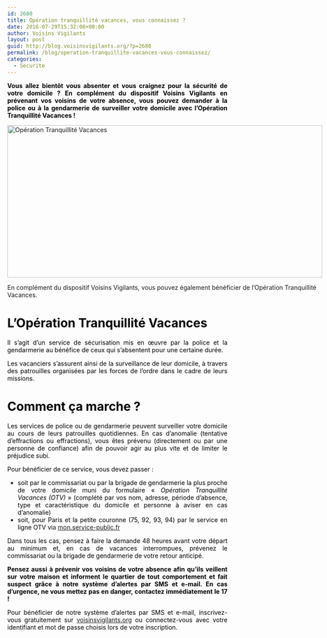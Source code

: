 ```yaml
---
id: 2680
title: Opération tranquillité vacances, vous connaissez ?
date: 2016-07-29T15:32:08+00:00
author: Voisins Vigilants
layout: post
guid: http://blog.voisinsvigilants.org/?p=2680
permalink: /blog/operation-tranquillite-vacances-vous-connaissez/
categories:
  - Securite
---
```

<p style="text-align: justify;">
  <strong style="color: #000000;">Vous allez bientôt vous absenter et vous craignez pour la sécurité de votre domicile ? En complément du dispositif Voisins Vigilants en prévenant vos voisins de votre absence, vous pouvez demander à la police ou à la gendarmerie de surveiller votre domicile avec l&rsquo;Opération Tranquillité Vacances !</strong>
</p>

<div id="attachment_2620" style="width: 731px" class="wp-caption aligncenter">
  <a href="./../../images/2016/05/8.png"><img class="wp-image-2620" src="./../../images/2016/05/8.png" alt="Opération Tranquillité Vacances" width="721" height="349" /></a>
  
  <p class="wp-caption-text">
    En complément du dispositif Voisins Vigilants, vous pouvez également bénéficier de l&rsquo;Opération Tranquillité Vacances.
  </p>
</div>

<h1 style="font-weight: inherit; text-align: justify;">
  <span style="color: #000000;"><strong style="font-style: inherit;">L&rsquo;Opération Tranquillité Vacances</strong></span>
</h1>

<p style="text-align: justify;">
  <span style="color: #000000;">Il s’agit d’un service de sécurisation mis en œuvre par la police et la gendarmerie au bénéfice de ceux qui s’absentent pour une certaine durée.</span>
</p>

<p style="text-align: justify;">
  <span style="color: #000000;">Les vacanciers s’assurent ainsi de la surveillance de leur domicile, à travers des patrouilles organisées par les forces de l’ordre dans le cadre de leurs missions.</span>
</p>

<h1 style="text-align: justify;">
  <span style="color: #000000;">Comment ça marche ?</span>
</h1>

<p style="text-align: justify;">
  <span style="color: #000000;">Les services de police ou de gendarmerie peuvent surveiller votre domicile au cours de leurs patrouilles quotidiennes. En cas d’anomalie (tentative d’effractions ou effractions), vous êtes prévenu (directement ou par une personne de confiance) afin de pouvoir agir au plus vite et de limiter le préjudice subi.</span>
</p>

<p style="text-align: justify;">
  <span style="color: #000000;">Pour bénéficier de ce service, vous devez passer :</span>
</p>

<ul id="puces_3" style="text-align: justify;">
  <li>
    <span style="color: #000000;">soit par le commissariat ou par la brigade de gendarmerie la plus proche de votre domicile muni du formulaire « <em>Opération Tranquillité Vacances (OTV)</em> » (complété par vos nom, adresse, période d’absence, type et caractéristique du domicile et personne à aviser en cas d’anomalie)</span>
  </li>
  <li>
    <span style="color: #000000;">soit, pour Paris et la petite couronne (75, 92, 93, 94) par le service en ligne OTV vi</span>a <a title="mon.service-public.fr - Nouvelle fenêtre" href="https://connexion.mon.service-public.fr/" target="_blank" data-xiti-type="exit" data-xiti-name="Particuliers::Actualite::Navigation_Directe::mon.service-public.fr">mon.service-public.fr</a>
  </li>
</ul>

<p style="text-align: justify;">
  <span style="color: #000000;">Dans tous les cas, pensez à faire la demande 48 heures avant votre départ au minimum et, en cas de vacances interrompues, prévenez le commissariat ou la brigade de gendarmerie de votre retour anticipé.</span>
</p>

<p style="color: #424242; text-align: justify;">
  <strong><span style="color: #000000;">Pensez aussi à prévenir vos voisins de votre absence afin qu’ils veillent sur votre maison et informent le quartier de tout comportement et fait suspect grâce à notre système d&rsquo;alertes par SMS et e-mail. En cas d&rsquo;urgence, ne vous mettez pas en danger, contactez immédiatement le 17 !</span></strong>
</p>

<p style="color: #424242; text-align: justify;">
  <span style="color: #000000;">Pour bénéficier de notre système d&rsquo;alertes par SMS et e-mail, inscrivez-vous gratuitement sur</span> <a href="http://www.voisinsvigilants.org">voisinsvigilants.org</a> <span style="color: #000000;">ou connectez-vous avec votre identifiant et mot de passe choisis lors de votre inscription.</span>
</p>
